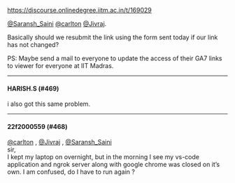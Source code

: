 https://discourse.onlinedegree.iitm.ac.in/t/169029

<a class="mention" href="/u/saransh_saini">@Saransh_Saini</a> <a class="mention" href="/u/carlton">@carlton</a> <a class="mention" href="/u/jivraj">@Jivraj</a>.</p>
<p>Basically should we resubmit the link using the form sent today if our link has not changed?</p>
<p>PS: Maybe send a mail to everyone to update the access of their GA7 links to viewer for everyone at IIT Madras.</p><hr>

<h4>HARISH.S (#469)</h4>
<p>i also got this same problem.</p><hr>

<h4>22f2000559 (#468)</h4>
<p><a class="mention" href="/u/carlton">@carlton</a> , <a class="mention" href="/u/jivraj">@Jivraj</a> , <a class="mention" href="/u/saransh_saini">@Saransh_Saini</a><br/>
sir,<br/>
I kept my laptop on overnight, but in the morning I see my vs-code application and ngrok server along with google chrome was closed on it’s own. I am confused, do I have to run again ?